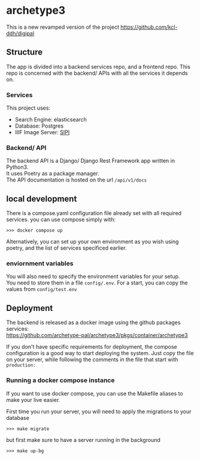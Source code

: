 # archetype3
This is a new revamped version of the project  https://github.com/kcl-ddh/digipal


## Structure
The app is divided into a backend services repo, and a frontend repo.
This repo is concerned with the backend/ APIs with all the services it depends on.

### Services
This project uses:
- Search Engine: elasticsearch
- Database: Postgres
- IIIF Image Server: [SIPI](https://github.com/dasch-swiss/sipi)

### Backend/ API
The backend API is a Django/ Django Rest Framework app written in Python3.  
It uses Poetry as a package manager.  
The API documentation is hosted on the url `/api/v1/docs`

## local development
There is a compose.yaml configuration file already set with all required services.
you can use compose simply with:  
```
>>> docker compose up
```

Alternatively, you can set up your own environment as you wish using poetry, 
and the list of services specificed earlier.

### enviornment variables
You will also need to specify the environment variables for your setup.  
You need to store them in a file `config/.env`. For a start, you can copy
the values from `config/test.env`

## Deployment
The backend is released as a docker image using the github packages services:  
https://github.com/archetype-pal/archetype3/pkgs/container/archetype3

If you don't have specific requirements for deployment, the compose configuration is
a good way to start deploying the system.
Just copy the file on your server, while following the comments in the file that start with `production:`


### Running a docker compose instance
If you want to use docker compose, you can use the Makefile aliases to make your live easier.

First time you run your server, you will need to apply the migrations to your database
```
>>> make migrate
```

but first make sure to have a server running in the background 
```
>>> make up-bg
```
